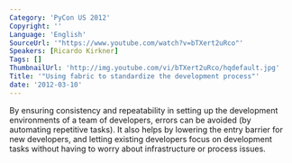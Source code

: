 ```yaml
---
Category: 'PyCon US 2012'
Copyright: ''
Language: 'English'
SourceUrl: '"https://www.youtube.com/watch?v=bTXert2uRco"'
Speakers: [Ricardo Kirkner]
Tags: []
ThumbnailUrl: 'http://img.youtube.com/vi/bTXert2uRco/hqdefault.jpg'
Title: '"Using fabric to standardize the development process"'
date: '2012-03-10'
---
```

By ensuring consistency and repeatability in setting up the development
environments of a team of developers, errors can be avoided (by automating
repetitive tasks). It also helps by lowering the entry barrier for new
developers, and letting existing developers focus on development tasks without
having to worry about infrastructure or process issues.

